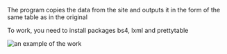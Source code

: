 The program copies the data from the site and outputs it in the form of the same table as in the original

To work, you need to install packages bs4, lxml and prettytable

![an example of the work](https://github.com/DmitryZSer/First-web-scrapping/assets/128312523/911e4b5f-5577-4e37-baf0-a114b6ec0b9b)
